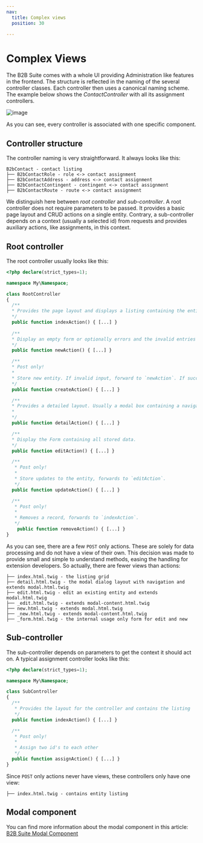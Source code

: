```yaml
---
nav:
  title: Complex views
  position: 30

---
```


# Complex Views

The B2B Suite comes with a whole UI providing Administration like features in the frontend. The structure is reflected in the naming of the several controller classes. Each controller then uses a canonical naming scheme. The example below shows the *ContactController* with all its assignment controllers.

![image](../../../../../assets/b2bSuite-storefront-controller-structure.svg)

As you can see, every controller is associated with one specific component.

## Controller structure

The controller naming is very straightforward. It always looks like this:

    B2bContact - contact listing
    ├── B2bContactRole - role <-> contact assignment
    ├── B2bContactAddress - address <-> contact assignment
    ├── B2bContactContingent - contingent <-> contact assignment
    ├── B2bContactRoute - route <-> contact assignment

We distinguish here between *root controller* and *sub-controller*. A root controller does not require parameters to be passed. It provides a basic page layout and CRUD actions on a single entity. Contrary, a sub-controller depends on a context (usually a selected id) from requests and provides auxiliary actions, like assignments, in this context.

## Root controller

The root controller usually looks like this:

```php
<?php declare(strict_types=1);

namespace My\Namespace;

class RootController
{
  /**
  * Provides the page layout and displays a listing containing the entities
  */
  public function indexAction() { [...] }
  
  /**
  * Display an empty form or optionally errors and the invalid entries
  */
  public function newAction() { [...] }

  /**
  * Post only!
  *
  * Store new entity. If invalid input, forward to `newAction`. If successful, forward to `detailAction`.
  */
  public function createAction() { [...] }

  /**
  * Provides a detailed layout. Usually a modal box containing a navigation and initially selecting the `editAction`.
  *
  */
  public function detailAction() { [...] }

  /**
  * Display the Form containing all stored data.
  */
  public function editAction() { [...] }

  /**
   * Post only!
   *
   * Store updates to the entity, forwards to `editAction`.
   */
  public function updateAction() { [...] }

  /**
   * Post only!
   *
   * Removes a record, forwards to `indexAction`.
   */
    public function removeAction() { [...] }
}
```

As you can see, there are a few `POST` only actions. These are solely for data processing and do not have a view of their own. This decision was made to provide small and simple to understand methods, easing the handling for extension developers. So actually, there are fewer views than actions:

    ├── index.html.twig - the listing grid
    ├── detail.html.twig - the modal dialog layout with navigation and extends modal.html.twig
    ├── edit.html.twig - edit an existing entity and extends modal.html.twig
    ├── _edit.html.twig - extends modal-content.html.twig
    ├── new.html.twig - extends modal.html.twig
    ├── _new.html.twig - extends modal-content.html.twig
    ├── _form.html.twig - the internal usage only form for edit and new

## Sub-controller

The sub-controller depends on parameters to get the context it should act on. A typical assignment controller looks like this:

```php
<?php declare(strict_types=1);

namespace My\Namespace;

class SubController
{
  /**
   * Provides the layout for the controller and contains the listing
   */
  public function indexAction() { [...] }

  /**
   * Post only!
   *
   * Assign two id's to each other
   */
  public function assignAction() { [...] }
}
```

Since `POST` only actions never have views, these controllers only have one view:

    ├── index.html.twig - contains entity listing

## Modal component

You can find more information about the modal component in this article: [B2B Suite Modal Component](modal-component)
